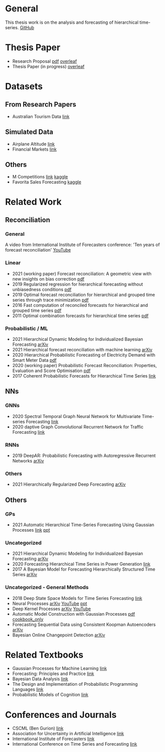 # General
This thesis work is on the analysis and forecasting of hierarchical time-series. [GitHub](https://github.com/GalElgavish/Thesis)

# Thesis Paper
- Research Proposal [pdf](https://github.com/GalElgavish/Thesis/blob/main/Thesis%20Paper/Research_Proposal.pdf) [overleaf](https://www.overleaf.com/project/61376d6d4ae494107b936201)
- Thesis Paper (in progress) [overleaf](https://www.overleaf.com/project/61376d6d4ae494107b936201)

# Datasets
## From Research Papers
- Australian Tourism Data [link](https://robjhyndman.com/publications/mint/)
## Simulated Data
- Airplane Altitude [link](https://github.com/GalElgavish/Thesis/blob/main/Datasets/Simulation/Airplane_Altitude.ipynb)
- Financial Markets [link](https://github.com/GalElgavish/Thesis/blob/main/Datasets/Simulation/Financial_Markets.ipynb)
## Others
- M Competitions [link](https://mofc.unic.ac.cy/history-of-competitions/) [kaggle](https://www.kaggle.com/c/m5-forecasting-accuracy/)
- Favorita Sales Forecasting [kaggle](https://www.kaggle.com/c/favorita-grocery-sales-forecasting)

# Related Work
## Reconciliation
### General
A video from International Institute of Forecasters conference: 'Ten years of forecast reconciliation' [YouTube](https://www.youtube.com/watch?v=5jB09R-sKOc)
### Linear
- 2021 (working paper) Forecast reconciliation: A geometric view with new insights on bias correction [pdf](https://www.monash.edu/business/ebs/research/publications/ebs/wp18-2019.pdf)
- 2019 Regularized regression for hierarchical forecasting without unbiasedness conditions [pdf](https://souhaib-bentaieb.com/papers/2019_kdd_hts_reg.pdf)
- 2019 Optimal forecast reconciliation for hierarchical and grouped time series through trace minimization [pdf](https://robjhyndman.com/papers/mint.pdf)
- 2016 Fast computation of reconciled forecasts for hierarchical and grouped time series [pdf](https://robjhyndman.com/papers/hgts7.pdf)
- 2011 Optimal combination forecasts for hierarchical time series [pdf](https://robjhyndman.com/papers/Hierarchical6.pdf)
### Probabilistic / ML
- 2021 Hierarchical Dynamic Modeling for Individualized Bayesian Forecasting [arXiv](https://arxiv.org/abs/2101.03408)
- 2021 Hierarchical forecast reconciliation with machine learning [arXiv](https://arxiv.org/abs/2006.02043)
- 2020 Hierarchical Probabilistic Forecasting of Electricity Demand with Smart Meter Data [pdf](https://souhaib-bentaieb.com/papers/2020_jasa_hts_prob.pdf)
- 2020 (working paper) Probabilistic Forecast Reconciliation: Properties, Evaluation and Score Optimisation [pdf](https://raw.githubusercontent.com/PuwasalaG/Probabilistic-Forecast-Reconciliation/master/Paper/ProbabilisticCoherence.pdf)
- 2017 Coherent Probabilistic Forecasts for Hierarchical Time Series [link](http://proceedings.mlr.press/v70/taieb17a.html)
## NNs
### GNNs
- 2020 Spectral Temporal Graph Neural Network for Multivariate Time-series Forecasting [link](https://proceedings.neurips.cc/paper/2020/file/cdf6581cb7aca4b7e19ef136c6e601a5-Paper.pdf)
- 2020 daptive Graph Convolutional Recurrent Network for Traffic Forecasting [link](https://proceedings.neurips.cc/paper/2020/file/ce1aad92b939420fc17005e5461e6f48-Paper.pdf)
### RNNs
- 2019 DeepAR: Probabilistic Forecasting with Autoregressive Recurrent Networks [arXiv](https://export.arxiv.org/pdf/1704.04110)
### Others
- 2021 Hierarchically Regularized Deep Forecasting [arXiv](https://arxiv.org/abs/2106.07630)
## Others
### GPs
- 2021 Automatic Hierarchical Time-Series Forecasting Using Gaussian Processes [link](https://www.mdpi.com/2673-4591/5/1/49) [ppt](https://github.com/GalElgavish/Thesis/blob/main/Automatic_Hierarchical_Time-Series_Forecasting_Using_GPs_2021.pptx)
### Uncategorized
- 2021 Hierarchical Dynamic Modeling for Individualized Bayesian Forecasting [arXiv](https://arxiv.org/abs/2101.03408)
- 2020 Forecasting Hierarchical Time Series in Power Generation [link](https://www.mdpi.com/1996-1073/13/14/3722)
- 2017 A Bayesian Model for Forecasting Hierarchically Structured Time Series [arXiv](https://arxiv.org/abs/1711.04738)
### Uncategorized - General Methods
- 2018 Deep State Space Models for Time Series Forecasting [link](https://papers.nips.cc/paper/2018/file/5cf68969fb67aa6082363a6d4e6468e2-Paper.pdf)
- Neural Processes [arXiv](https://arxiv.org/abs/1807.01622) [YouTube](https://www.youtube.com/watch?v=q-4lo5luKgc) [ppt](https://github.com/GalElgavish/Thesis/blob/main/Research%20Seminar.pptx)
- Deep Kernel Processes [arXiv](https://arxiv.org/abs/2010.01590) [YouTube](https://www.youtube.com/watch?v=IT0CTWVYp4U)
- Automatic Model Construction with Gaussian Processes [pdf](https://www.cs.toronto.edu/~duvenaud/thesis.pdf) [cookbook_only](https://www.cs.toronto.edu/~duvenaud/cookbook/)
- Forecasting Sequential Data using Consistent Koopman Autoencoders [arXiv](https://arxiv.org/abs/2003.02236)
- Bayesian Online Changepoint Detection [arXiv](https://arxiv.org/abs/0710.3742)

# Related Textbooks
- Gaussian Processes for Machine Learning [link](http://www.gaussianprocess.org/gpml)
- Forecasting: Principles and Practice [link](https://otexts.com/fpp2/)
- Bayesian Data Analysis [link](http://www.stat.columbia.edu/~gelman/book/)
- The Design and Implementation of Probabilistic Programming Languages [link](http://dippl.org/)
- Probabilistic Models of Cognition [link](http://probmods.org/)

# Conferences and Journals
- CSCML (Ben Gurion) [link](https://www.cscml.org/about)
- Association for Uncertainty in Artificial Intelligence [link](https://auai.org/)
- International Institute of Forecasters [link](https://forecasters.org/)
- International Conference on Time Series and Forecasting [link](https://itise.ugr.es/)

